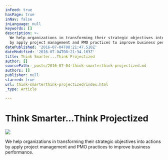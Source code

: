 ```yaml
---
inFeed: true
hasPage: true
inNav: false
inLanguage: null
keywords: []
description: >-
  We help organizations in transforming their strategic objectives into actions
  by apply project management and PMO practices to improve business performance.
datePublished: '2016-07-04T08:21:47.510Z'
dateModified: '2016-07-04T08:21:34.163Z'
title: Think Smarter...Think Projectized
author: []
sourcePath: _posts/2016-07-04-think-smarterthink-projectized.md
authors: []
publisher: null
starred: true
url: think-smarterthink-projectized/index.html
_type: Article

---
```

# Think Smarter...Think Projectized
![](https://the-grid-user-content.s3-us-west-2.amazonaws.com/94e00f1c-d6d6-406e-8981-cc897e2c4a6c.png)

We help organizations in transforming their strategic objectives into actions by apply project management and PMO practices to improve business performance.